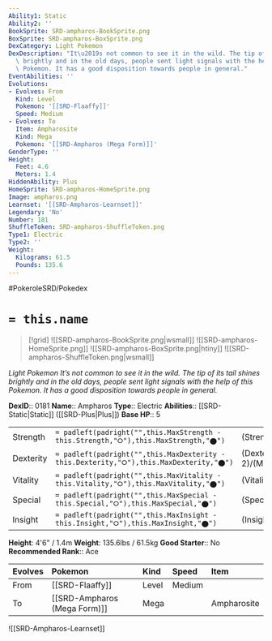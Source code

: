 ```yaml
---
Ability1: Static
Ability2: ''
BookSprite: SRD-ampharos-BookSprite.png
BoxSprite: SRD-ampharos-BoxSprite.png
DexCategory: Light Pokemon
DexDescription: "It\u2019s not common to see it in the wild. The tip of its tail shines\
  \ brightly and in the old days, people sent light signals with the help of this\
  \ Pokemon. It has a good disposition towards people in general."
EventAbilities: ''
Evolutions:
- Evolves: From
  Kind: Level
  Pokemon: '[[SRD-Flaaffy]]'
  Speed: Medium
- Evolves: To
  Item: Ampharosite
  Kind: Mega
  Pokemon: '[[SRD-Ampharos (Mega Form)]]'
GenderType: ''
Height:
  Feet: 4.6
  Meters: 1.4
HiddenAbility: Plus
HomeSprite: SRD-ampharos-HomeSprite.png
Image: ampharos.png
Learnset: '[[SRD-Ampharos-Learnset]]'
Legendary: 'No'
Number: 181
ShuffleToken: SRD-ampharos-ShuffleToken.png
Type1: Electric
Type2: ''
Weight:
  Kilograms: 61.5
  Pounds: 135.6
---
```


#PokeroleSRD/Pokedex

# `= this.name`

> [!grid]
> ![[SRD-ampharos-BookSprite.png|wsmall]]
> ![[SRD-ampharos-HomeSprite.png]]
> ![[SRD-ampharos-BoxSprite.png|htiny]]
> ![[SRD-ampharos-ShuffleToken.png|wsmall]]


*Light Pokemon*
*It’s not common to see it in the wild. The tip of its tail shines brightly and in the old days, people sent light signals with the help of this Pokemon. It has a good disposition towards people in general.*

**DexID**:: 0181
**Name**:: Ampharos
**Type**:: Electric
**Abilities**:: [[SRD-Static|Static]] ([[SRD-Plus|Plus]])
**Base HP**:: 5

|           |                                                                                        |                                          |
| --------- | -------------------------------------------------------------------------------------- | ---------------------------------------- |
| Strength  | `= padleft(padright("",this.MaxStrength - this.Strength,"⭘"),this.MaxStrength,"⬤")`    | (Strength::2)/(MaxStrength::5)   |
| Dexterity | `= padleft(padright("",this.MaxDexterity - this.Dexterity,"⭘"),this.MaxDexterity,"⬤")` | (Dexterity:: 2)/(MaxDexterity::4) |
| Vitality  | `= padleft(padright("",this.MaxVitality - this.Vitality,"⭘"),this.MaxVitality,"⬤")`    | (Vitality::2)/(MaxVitality::5)   |
| Special   | `= padleft(padright("",this.MaxSpecial - this.Special,"⭘"),this.MaxSpecial,"⬤")`       | (Special::3)/(MaxSpecial::6)     |
| Insight   | `= padleft(padright("",this.MaxInsight - this.Insight,"⭘"),this.MaxInsight,"⬤")`       | (Insight::2)/(MaxInsight::5)     |

**Height**: 4'6" / 1.4m
**Weight**: 135.6lbs / 61.5kg
**Good Starter**:: No
**Recommended Rank**:: Ace

| Evolves   | Pokemon                      | Kind   | Speed   | Item        |
|:----------|:-----------------------------|:-------|:--------|:------------|
| From      | [[SRD-Flaaffy]]              | Level  | Medium  |             |
| To        | [[SRD-Ampharos (Mega Form)]] | Mega   |         | Ampharosite |

![[SRD-Ampharos-Learnset]]